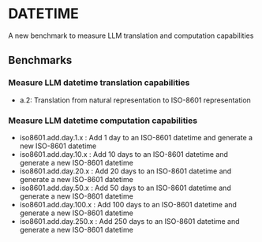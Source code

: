 # DATETIME
A new benchmark to measure LLM translation and computation capabilities

## Benchmarks

### Measure LLM datetime translation capabilities
* a.2: Translation from natural representation to ISO-8601 representation

### Measure LLM datetime computation capabilities
* iso8601.add.day.1.x : Add 1 day to an ISO-8601 datetime and generate a new ISO-8601 datetime
* iso8601.add.day.10.x : Add 10 days to an ISO-8601 datetime and generate a new ISO-8601 datetime
* iso8601.add.day.20.x : Add 20 days to an ISO-8601 datetime and generate a new ISO-8601 datetime
* iso8601.add.day.50.x : Add 50 days to an ISO-8601 datetime and generate a new ISO-8601 datetime
* iso8601.add.day.100.x : Add 100 days to an ISO-8601 datetime and generate a new ISO-8601 datetime
* iso8601.add.day.250.x : Add 250 days to an ISO-8601 datetime and generate a new ISO-8601 datetime
